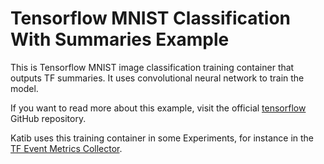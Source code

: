 # Tensorflow MNIST Classification With Summaries Example

This is Tensorflow MNIST image classification training container that outputs TF summaries.
It uses convolutional neural network to train the model.

If you want to read more about this example, visit the official
[tensorflow](https://github.com/tensorflow/tensorflow/blob/7462dcaae1e8cfe1dfd0c62dd6083f9749a9d827/tensorflow/examples/tutorials/mnist/mnist_with_summaries.py)
GitHub repository.

Katib uses this training container in some Experiments, for instance in the
[TF Event Metrics Collector](../../metrics-collector/tfevent-metrics-collector.yaml#L55-L64).
